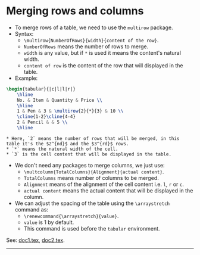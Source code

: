 # Merging rows and columns

* To merge rows of a table, we need to use the `multirow` package.
* Syntax:
	* `\multirow{NumberOfRows}{width}{content of the row}`.
	* `NumberOfRows` means the number of rows to merge.
	* `width` is any value, but if `*` is used it means the content's natural width.
	* `content of row` is the content of the row that will displayed in the table.
* Example:

```tex
\begin{tabular}{|c|l|l|r|}
	\hline
	No. & Item & Quantity & Price \\
	\hline
	1 & Pen & 3 & \multirow{2}{*}{3} & 10 \\
	\cline{1-2}\cline{4-4}
	2 & Pencil & & 5 \\
	\hline
```

	* Here, `2` means the number of rows that will be merged, in this table it's the $2^{nd}$ and the $3^{rd}$ rows.
	* `*` means the natural width of the cell.
	* `3` is the cell content that will be displayed in the table.
* We don't need any packages to merge columns, we just use:
	* `\multcolumn{TotalColumns}{Alignment}{actual content}`.
	* `TotalColumns` means number of columns to be merged.
	* `Alignment` means of the alignment of the cell content i.e. `l`, `r` or `c`.
	* `actual content` means the actual content that will be displayed in the column.
* We can adjust the spacing of the table using the `\arraystretch` command as:
	* `\renewcommand{\arraystretch}{value}`.
	* `value` is $1$ by default.
	* This command is used before the `tabular` environment.

See: [doc1.tex](https://github.com/0x50-0x42/latex/blob/LaTeX/Topic4/session3/doc1.tex), [doc2.tex](https://github.com/0x50-0x42/latex/blob/LaTeX/Topic4/session3/doc2.tex).

---
